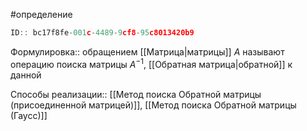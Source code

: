 #определение

```javascript
ID:: bc17f8fe-001c-4489-9cf8-95c8013420b9
```

Формулировка:: обращением [[Матрица|матрицы]] _A_ называют операцию поиска матрицы $A^{-1}$, [[Обратная матрица|обратной]]  к данной

Способы реализации:: 
[[Метод поиска Обратной матрицы (присоединенной матрицей)]], 
[[Метод поиска Обратной матрицы (Гаусс)]]

